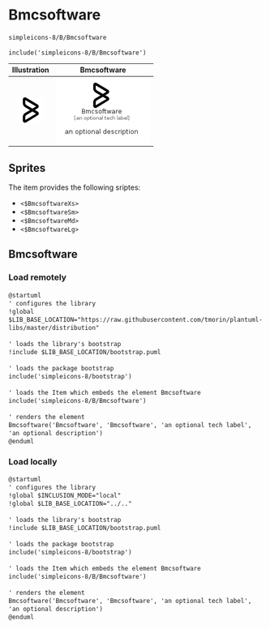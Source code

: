 # Bmcsoftware


```text
simpleicons-8/B/Bmcsoftware
```

```text
include('simpleicons-8/B/Bmcsoftware')
```



| Illustration | Bmcsoftware |
| :---: | :---: |
| ![illustration for Illustration](../../simpleicons-8/B/Bmcsoftware.png) | ![illustration for Bmcsoftware](../../simpleicons-8/B/Bmcsoftware.Local.png) |



## Sprites
The item provides the following sriptes:

- `<$BmcsoftwareXs>`
- `<$BmcsoftwareSm>`
- `<$BmcsoftwareMd>`
- `<$BmcsoftwareLg>`





## Bmcsoftware

### Load remotely
```plantuml
@startuml
' configures the library
!global $LIB_BASE_LOCATION="https://raw.githubusercontent.com/tmorin/plantuml-libs/master/distribution"

' loads the library's bootstrap
!include $LIB_BASE_LOCATION/bootstrap.puml

' loads the package bootstrap
include('simpleicons-8/bootstrap')

' loads the Item which embeds the element Bmcsoftware
include('simpleicons-8/B/Bmcsoftware')

' renders the element
Bmcsoftware('Bmcsoftware', 'Bmcsoftware', 'an optional tech label', 'an optional description')
@enduml
```

### Load locally
```plantuml
@startuml
' configures the library
!global $INCLUSION_MODE="local"
!global $LIB_BASE_LOCATION="../.."

' loads the library's bootstrap
!include $LIB_BASE_LOCATION/bootstrap.puml

' loads the package bootstrap
include('simpleicons-8/bootstrap')

' loads the Item which embeds the element Bmcsoftware
include('simpleicons-8/B/Bmcsoftware')

' renders the element
Bmcsoftware('Bmcsoftware', 'Bmcsoftware', 'an optional tech label', 'an optional description')
@enduml
```

